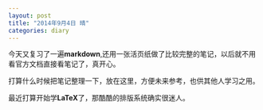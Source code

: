 ```yaml
---
layout: post
title: "2014年9月4日 晴"
categories: diary
---
```


今天又复习了一遍**markdown**,还用一张活页纸做了比较完整的笔记，以后就不用看官方文档直接看笔记了，真开心。

打算什么时候把笔记整理一下，放在这里，方便未来参考，也供其他人学习之用。

最近打算开始学**LaTeX**了，那酷酷的排版系统确实很迷人。

